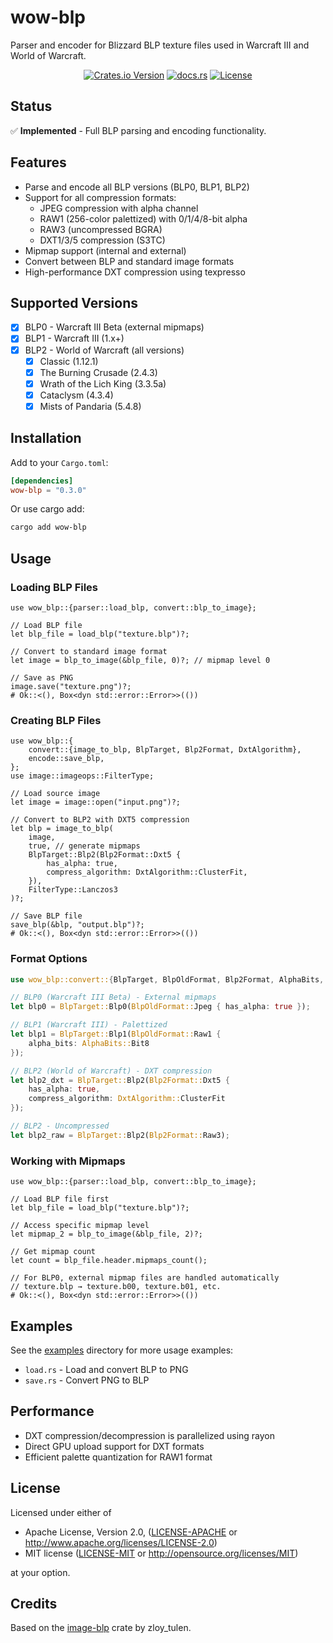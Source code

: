 # wow-blp

Parser and encoder for Blizzard BLP texture files used in Warcraft III and World of Warcraft.

<div align="center">

[![Crates.io Version](https://img.shields.io/crates/v/wow-blp)](https://crates.io/crates/wow-blp)
[![docs.rs](https://img.shields.io/docsrs/wow-blp)](https://docs.rs/wow-blp)
[![License](https://img.shields.io/crates/l/wow-blp.svg)](https://github.com/wowemulation-dev/warcraft-rs#license)

</div>

## Status

✅ **Implemented** - Full BLP parsing and encoding functionality.

## Features

- Parse and encode all BLP versions (BLP0, BLP1, BLP2)
- Support for all compression formats:
  - JPEG compression with alpha channel
  - RAW1 (256-color palettized) with 0/1/4/8-bit alpha
  - RAW3 (uncompressed BGRA)
  - DXT1/3/5 compression (S3TC)
- Mipmap support (internal and external)
- Convert between BLP and standard image formats
- High-performance DXT compression using texpresso

## Supported Versions

- [x] BLP0 - Warcraft III Beta (external mipmaps)
- [x] BLP1 - Warcraft III (1.x+)
- [x] BLP2 - World of Warcraft (all versions)
  - [x] Classic (1.12.1)
  - [x] The Burning Crusade (2.4.3)
  - [x] Wrath of the Lich King (3.3.5a)
  - [x] Cataclysm (4.3.4)
  - [x] Mists of Pandaria (5.4.8)

## Installation

Add to your `Cargo.toml`:

```toml
[dependencies]
wow-blp = "0.3.0"
```

Or use cargo add:

```bash
cargo add wow-blp
```

## Usage

### Loading BLP Files

```rust,no_run
use wow_blp::{parser::load_blp, convert::blp_to_image};

// Load BLP file
let blp_file = load_blp("texture.blp")?;

// Convert to standard image format
let image = blp_to_image(&blp_file, 0)?; // mipmap level 0

// Save as PNG
image.save("texture.png")?;
# Ok::<(), Box<dyn std::error::Error>>(())
```

### Creating BLP Files

```rust,no_run
use wow_blp::{
    convert::{image_to_blp, BlpTarget, Blp2Format, DxtAlgorithm},
    encode::save_blp,
};
use image::imageops::FilterType;

// Load source image
let image = image::open("input.png")?;

// Convert to BLP2 with DXT5 compression
let blp = image_to_blp(
    image,
    true, // generate mipmaps
    BlpTarget::Blp2(Blp2Format::Dxt5 {
        has_alpha: true,
        compress_algorithm: DxtAlgorithm::ClusterFit,
    }),
    FilterType::Lanczos3
)?;

// Save BLP file
save_blp(&blp, "output.blp")?;
# Ok::<(), Box<dyn std::error::Error>>(())
```

### Format Options

```rust
use wow_blp::convert::{BlpTarget, BlpOldFormat, Blp2Format, AlphaBits, DxtAlgorithm};

// BLP0 (Warcraft III Beta) - External mipmaps
let blp0 = BlpTarget::Blp0(BlpOldFormat::Jpeg { has_alpha: true });

// BLP1 (Warcraft III) - Palettized
let blp1 = BlpTarget::Blp1(BlpOldFormat::Raw1 {
    alpha_bits: AlphaBits::Bit8
});

// BLP2 (World of Warcraft) - DXT compression
let blp2_dxt = BlpTarget::Blp2(Blp2Format::Dxt5 {
    has_alpha: true,
    compress_algorithm: DxtAlgorithm::ClusterFit
});

// BLP2 - Uncompressed
let blp2_raw = BlpTarget::Blp2(Blp2Format::Raw3);
```

### Working with Mipmaps

```rust,no_run
use wow_blp::{parser::load_blp, convert::blp_to_image};

// Load BLP file first
let blp_file = load_blp("texture.blp")?;

// Access specific mipmap level
let mipmap_2 = blp_to_image(&blp_file, 2)?;

// Get mipmap count
let count = blp_file.header.mipmaps_count();

// For BLP0, external mipmap files are handled automatically
// texture.blp → texture.b00, texture.b01, etc.
# Ok::<(), Box<dyn std::error::Error>>(())
```

## Examples

See the [examples](examples/) directory for more usage examples:

- `load.rs` - Load and convert BLP to PNG
- `save.rs` - Convert PNG to BLP

## Performance

- DXT compression/decompression is parallelized using rayon
- Direct GPU upload support for DXT formats
- Efficient palette quantization for RAW1 format

## License

Licensed under either of

- Apache License, Version 2.0, ([LICENSE-APACHE](../../LICENSE-APACHE) or <http://www.apache.org/licenses/LICENSE-2.0>)
- MIT license ([LICENSE-MIT](../../LICENSE-MIT) or <http://opensource.org/licenses/MIT>)

at your option.

## Credits

Based on the [image-blp](https://github.com/zloy-tulen/image-blp) crate by zloy_tulen.
